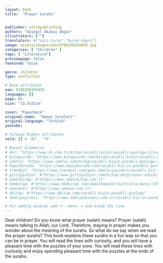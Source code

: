 ```yaml
---
layout: book
title:  "Prayer Surahs"


publisher: celikpublishing
authors: "Ayşegül Akakuş Akgün"
illustrators: [""]
translators: #["naci-turan","burak-dogru"]
image: assets/images/ean/9786258359459.jpg
categories: [ "Children" ]
tags: [ "Literature"]
previewpage: false
featured: false

genre: children
type: nonfiction

# Book attributes
ean: 9786258359459
languages: []
page: 80
size: "13,5x21cm"

cover: "Paperback"
original-name:  "Namaz Sureleri"
original-language: "Turkish"
youtube:

# Foreign Rights attributes
sold: [] # 'AZ', 'TR'

# Buyout Ecommerce
# dnr: "https://www.dr.com.tr/kitap/sacakli-kizin-pasakli-gunlugu-2/cocuk-ve-genclik/genclik-10-yas/roman-oyku/urunno=0001893059001"
# kitapyurdu: "https://www.kitapyurdu.com/kitap/sacakli-kizin-pasakli-gunlugu-2-/560122.html&filter_name=Sa%C3%A7akl%C4%B1+K%C4%B1z%27%C4%B1n+Pasakl%C4%B1+G%C3%BCnl%C3%BC%C4%9F%C3%BC+2"
# idefix: "https://www.idefix.com/kitap/sacakli-kizin-pasakli-gunlugu-2/cocuk-ve-genclik/genclik-10-yas/roman-oyku/urunno=0001893059001"
# hepsiburada: "https://www.hepsiburada.com/sacakli-kiz-in-pasakli-gunlugu-2-damla-yayinevi-p-HBV000012ER86"
# trendyol: "https://www.trendyol.com/genc-damla-yayinevi/sacakli-kiz-in-pasakli-gunlugu-2-p-54825777"
# gittigidiyor: #"https://www.gittigidiyor.com/kitap-dergi/ezan-sehidi-adnan-menderes_pdp_732728793"
# odatvkitap: #"https://www.odatvkitap.com.tr"
# bkmkitap: #"https://www.bkmkitap.com/abdulhamidin-kurtlarla-dansi-578226"
# amazontr: #"https://www.amazon.com.tr"
# dkitap: #"https://www.dkitap.com/sacakli-kizin-pasakli-gunlugu"
# damlayayinevi: "https://www.damlayayinevi.com.tr/sacakli-kiz-in-pasakli-gunlugu-2-bu-iste-bi-terslik-var"

# For adding excerpt add <!--more--> and break the line
---
```

Dear children!
Do you know what prayer (salah) means?
Prayer (salah) means talking to Allah, our Lord. Therefore,
staying in prayer makes you wonder about the meaning of the
surahs. So what do we say when we read the prayer surahs?
This book explains these surahs in a fun way so that you can be
in prayer.
You will read the lines with curiosity, and you will have a pleasant
time with the puzzles of your sons. You will read these lines with
curiosity and enjoy spending pleasant time with the puzzles at
the ends of the surahs.
<!--more--> 

